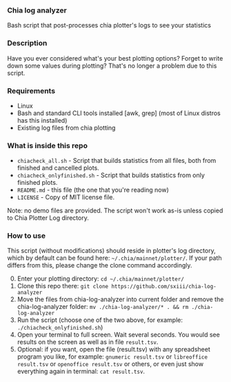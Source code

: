 ### Chia log analyzer
Bash script that post-processes chia plotter's logs to see your statistics

### Description
Have you ever considered what's your best plotting options? Forget to write down some values during plotting? That's no longer a problem due to this script.

### Requirements
* Linux
* Bash and standard CLI tools installed [awk, grep] (most of Linux distros has this installed)
* Existing log files from chia plotting

### What is inside this repo
* `chiacheck_all.sh` - Script that builds statistics from all files, both from finished and cancelled plots.
* `chiacheck_onlyfinished.sh` - Script that builds statistics from only finished plots.
* `README.md` - this file (the one that you're reading now)
* `LICENSE` - Copy of MIT license file.

Note: no demo files are provided. The script won't work as-is unless copied to Chia Plotter Log directory.

### How to use
This script (without modifications) should reside in plotter's log directory, which by default can be found here: `~/.chia/mainnet/plotter/`.
If your path differs from this, please change the clone command accordingly.

0. Enter your plotting directory: `cd ~/.chia/mainnet/plotter/`
1. Clone this repo there: `git clone https://github.com/sxiii/chia-log-analyzer`
2. Move the files from chia-log-analyzer into current folder and remove the chia-log-analyzer folder: `mv ./chia-log-analyzer/* . && rm ./chia-log-analyzer`
3. Run the script (choose one of the two above, for example: `./chiacheck_onlyfinished.sh`)
4. Open your terminal to full screen. Wait several seconds. You would see results on the screen as well as in file `result.tsv`.
5. Optional: if you want, open the file (result.tsv) with any spreadsheet program you like, for example: `gnumeric result.tsv` or `libreoffice result.tsv` or `openoffice result.tsv` or others, or even just show everything again in terminal: `cat result.tsv`.

